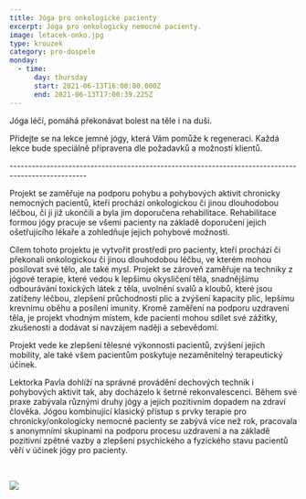 ```yaml
---
title: Jóga pro onkologické pacienty
excerpt: Jóga pro onkologicky nemocné pacienty.
image: letacek-onko.jpg
type: krouzek
category: pro-dospele
monday:
  - time:
      day: thursday
      start: 2021-06-13T16:00:00.000Z
      end: 2021-06-13T17:00:39.225Z
---
```

Jóga léčí, pomáhá překonávat bolest na těle i na duši.

Přidejte se na lekce jemné jógy, která Vám pomůže k regeneraci. Každá lekce bude speciálně připravena dle požadavků a možností klientů.

\---------------------------------------------------------------------------------------------------

Projekt se zaměřuje na podporu pohybu a pohybových aktivit chronicky nemocných pacientů, kteří prochází onkologickou či jinou dlouhodobou léčbou, či ji již ukončili a byla jim doporučena rehabilitace. Rehabilitace formou jógy pracuje se všemi pacienty na základě doporučení jejich ošetřujícího lékaře a zohledňuje jejich pohybové možnosti.

Cílem tohoto projektu je vytvořit prostředí pro pacienty, kteří prochází či překonali onkologickou či jinou dlouhodobou léčbu, ve kterém mohou posilovat své tělo, ale také mysl. Projekt se zároveň zaměřuje na techniky z jógové terapie, které vedou k lepšímu okysličení těla, snadnějšímu odbourávání toxických látek z těla, uvolnění svalů a kloubů, které jsou zatíženy léčbou, zlepšení průchodnosti plic a zvýšení kapacity plic, lepšímu krevnímu oběhu a posílení imunity. Kromě zaměření na podporu uzdravení těla, je projekt vhodným místem, kde pacienti mohou sdílet své zážitky, zkušenosti a dodávat si navzájem naději a sebevědomí.

Projekt vede ke zlepšení tělesné výkonnosti pacientů, zvýšení jejich mobility, ale také všem pacientům poskytuje nezaměnitelný terapeutický účinek.

Lektorka Pavla dohlíží na správné provádění dechových technik i pohybových aktivit tak, aby docházelo k šetrné rekonvalescenci. Během své praxe zabývala různými druhy jógy a jejich pozitivním dopadem na zdraví člověka. Jógou kombinující klasický přístup s prvky terapie pro chronicky/onkologicky nemocné pacienty se zabývá více než rok, pracovala s anonymními skupinami na podporu procesu uzdravení a na základě pozitivní zpětné vazby a zlepšení psychického a fyzického stavu pacientů věří v účinek jógy pro pacienty.

 

![](https://kc-hrubeho.cz/app/uploads/2019/09/letáček-onko-300x200.jpg)